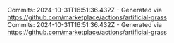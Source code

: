 Commits: 2024-10-31T16:51:36.432Z - Generated via https://github.com/marketplace/actions/artificial-grass
<br>
Commits: 2024-10-31T16:51:36.432Z - Generated via https://github.com/marketplace/actions/artificial-grass
<br>
